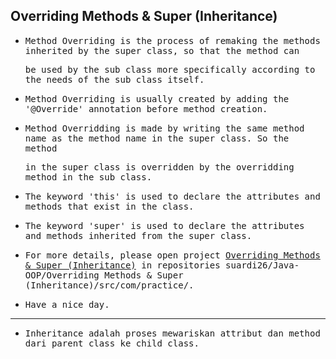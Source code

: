 ## Overriding Methods & Super (Inheritance)

- <samp>Method Overriding is the process of remaking the methods inherited by the super class, so that the method can</samp>
  
  <samp>be used by the sub class more specifically according to the needs of the sub class itself.</samp>
  
- <samp>Method Overriding is usually created by adding the '@Override' annotation before method creation.</samp>

- <samp>Method Overridding is made by writing the same method name as the method name in the super class. So the method</samp> 
  
  <samp>in the super class is overridden by the overridding method in the sub class.</samp>
  
- <samp>The keyword 'this' is used to declare the attributes and methods that exist in the class.</samp>

- <samp>The keyword 'super' is used to declare the attributes and methods inherited from the super class.</samp>

- <samp>For more details, please open project [Overriding Methods & Super (Inheritance)](https://github.com/suardi26/Java-OOP/tree/main/Overriding%20Methods%20%26%20Super%20(Inheritance)/src/com/practice) in repositories suardi26/Java-OOP/Overriding Methods & Super (Inheritance)/src/com/practice/.</samp>

- <samp>Have a nice day.</samp>

---

- <samp>Inheritance adalah proses mewariskan attribut dan method dari parent class ke child class.</samp>
